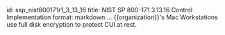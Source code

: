 id: ssp_nist800171r1_3_13_16
title: NIST SP 800-171 3.13.16 Control Implementation
format: markdown
...
{{organization}}'s Mac Workstations use full disk encryption to protect CUI at rest.

